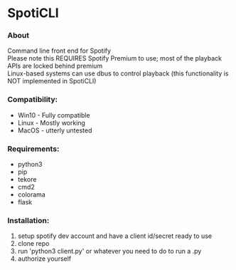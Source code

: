 # SpotiCLI

### About
Command line front end for Spotify  
Please note this REQUIRES Spotify Premium to use; most of the playback APIs are locked behind premium  
Linux-based systems can use dbus to control playback (this functionality is NOT implemented in SpotiCLI)

### Compatibility:
* Win10 - Fully compatible
* Linux - Mostly working
* MacOS - utterly untested

### Requirements:
* python3
* pip
* tekore
* cmd2
* colorama
* flask

### Installation:
1. setup spotify dev account and have a client id/secret ready to use 
1. clone repo 
1. run 'python3 client.py' or whatever you need to do to run a .py  
1. authorize yourself
